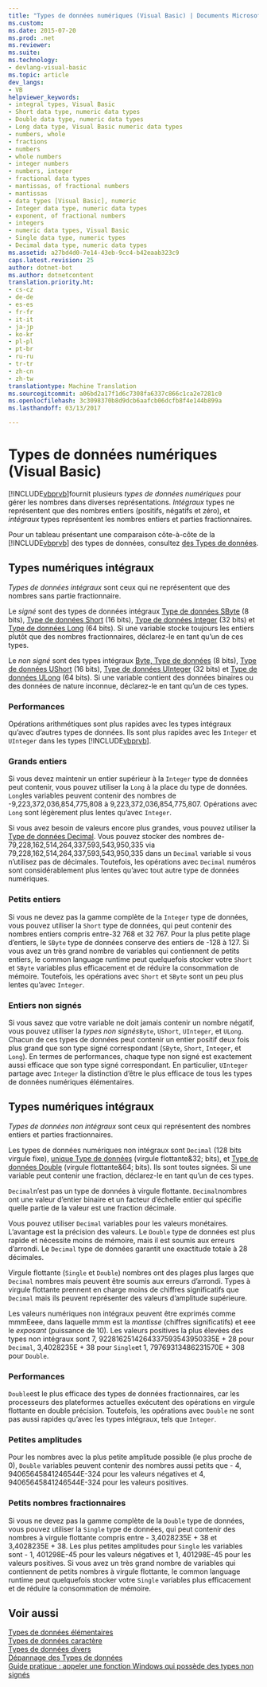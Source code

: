 ```yaml
---
title: "Types de données numériques (Visual Basic) | Documents Microsoft"
ms.custom: 
ms.date: 2015-07-20
ms.prod: .net
ms.reviewer: 
ms.suite: 
ms.technology:
- devlang-visual-basic
ms.topic: article
dev_langs:
- VB
helpviewer_keywords:
- integral types, Visual Basic
- Short data type, numeric data types
- Double data type, numeric data types
- Long data type, Visual Basic numeric data types
- numbers, whole
- fractions
- numbers
- whole numbers
- integer numbers
- numbers, integer
- fractional data types
- mantissas, of fractional numbers
- mantissas
- data types [Visual Basic], numeric
- Integer data type, numeric data types
- exponent, of fractional numbers
- integers
- numeric data types, Visual Basic
- Single data type, numeric types
- Decimal data type, numeric data types
ms.assetid: a27bd4d0-7e14-43eb-9cc4-b42eaab323c9
caps.latest.revision: 25
author: dotnet-bot
ms.author: dotnetcontent
translation.priority.ht:
- cs-cz
- de-de
- es-es
- fr-fr
- it-it
- ja-jp
- ko-kr
- pl-pl
- pt-br
- ru-ru
- tr-tr
- zh-cn
- zh-tw
translationtype: Machine Translation
ms.sourcegitcommit: a06bd2a17f1d6c7308fa6337c866c1ca2e7281c0
ms.openlocfilehash: 3c3098370b8d9dcb6aafcb06dcfb8f4e144b899a
ms.lasthandoff: 03/13/2017

---
```

# <a name="numeric-data-types-visual-basic"></a>Types de données numériques (Visual Basic)
[!INCLUDE[vbprvb](../../../../csharp/programming-guide/concepts/linq/includes/vbprvb_md.md)]fournit plusieurs *types de données numériques* pour gérer les nombres dans diverses représentations. *Intégraux* types ne représentent que des nombres entiers (positifs, négatifs et zéro), et *intégraux* types représentent les nombres entiers et parties fractionnaires.  
  
 Pour un tableau présentant une comparaison côte-à-côte de la [!INCLUDE[vbprvb](../../../../csharp/programming-guide/concepts/linq/includes/vbprvb_md.md)] des types de données, consultez [des Types de données](../../../../visual-basic/language-reference/data-types/data-type-summary.md).  
  
## <a name="integral-numeric-types"></a>Types numériques intégraux  
 *Types de données intégraux* sont ceux qui ne représentent que des nombres sans partie fractionnaire.  
  
 Le *signé* sont des types de données intégraux [Type de données SByte](../../../../visual-basic/language-reference/data-types/sbyte-data-type.md) (8 bits), [Type de données Short](../../../../visual-basic/language-reference/data-types/short-data-type.md) (16 bits), [Type de données Integer](../../../../visual-basic/language-reference/data-types/integer-data-type.md) (32 bits) et [Type de données Long](../../../../visual-basic/language-reference/data-types/long-data-type.md) (64 bits). Si une variable stocke toujours les entiers plutôt que des nombres fractionnaires, déclarez-le en tant qu’un de ces types.  
  
 Le *non signé* sont des types intégraux [Byte, Type de données](../../../../visual-basic/language-reference/data-types/byte-data-type.md) (8 bits), [Type de données UShort](../../../../visual-basic/language-reference/data-types/ushort-data-type.md) (16 bits), [Type de données UInteger](../../../../visual-basic/language-reference/data-types/uinteger-data-type.md) (32 bits) et [Type de données ULong](../../../../visual-basic/language-reference/data-types/ulong-data-type.md) (64 bits). Si une variable contient des données binaires ou des données de nature inconnue, déclarez-le en tant qu’un de ces types.  
  
### <a name="performance"></a>Performances  
 Opérations arithmétiques sont plus rapides avec les types intégraux qu’avec d’autres types de données. Ils sont plus rapides avec les `Integer` et `UInteger` dans les types [!INCLUDE[vbprvb](../../../../csharp/programming-guide/concepts/linq/includes/vbprvb_md.md)].  
  
### <a name="large-integers"></a>Grands entiers  
 Si vous devez maintenir un entier supérieur à la `Integer` type de données peut contenir, vous pouvez utiliser la `Long` à la place du type de données. `Long`les variables peuvent contenir des nombres de -9,223,372,036,854,775,808 à 9,223,372,036,854,775,807. Opérations avec `Long` sont légèrement plus lentes qu’avec `Integer`.  
  
 Si vous avez besoin de valeurs encore plus grandes, vous pouvez utiliser la [Type de données Decimal](../../../../visual-basic/language-reference/data-types/decimal-data-type.md). Vous pouvez stocker des nombres de-79,228,162,514,264,337,593,543,950,335 via 79,228,162,514,264,337,593,543,950,335 dans un `Decimal` variable si vous n’utilisez pas de décimales. Toutefois, les opérations avec `Decimal` numéros sont considérablement plus lentes qu’avec tout autre type de données numériques.  
  
### <a name="small-integers"></a>Petits entiers  
 Si vous ne devez pas la gamme complète de la `Integer` type de données, vous pouvez utiliser la `Short` type de données, qui peut contenir des nombres entiers compris entre-32 768 et 32 767. Pour la plus petite plage d’entiers, le `SByte` type de données conserve des entiers de -128 à 127. Si vous avez un très grand nombre de variables qui contiennent de petits entiers, le common language runtime peut quelquefois stocker votre `Short` et `SByte` variables plus efficacement et de réduire la consommation de mémoire. Toutefois, les opérations avec `Short` et `SByte` sont un peu plus lentes qu’avec `Integer`.  
  
### <a name="unsigned-integers"></a>Entiers non signés  
 Si vous savez que votre variable ne doit jamais contenir un nombre négatif, vous pouvez utiliser la *types non signés*`Byte`, `UShort`, `UInteger`, et `ULong`. Chacun de ces types de données peut contenir un entier positif deux fois plus grand que son type signé correspondant (`SByte`, `Short`, `Integer`, et `Long`). En termes de performances, chaque type non signé est exactement aussi efficace que son type signé correspondant. En particulier, `UInteger` partage avec `Integer` la distinction d’être le plus efficace de tous les types de données numériques élémentaires.  
  
## <a name="nonintegral-numeric-types"></a>Types numériques intégraux  
 *Types de données non intégraux* sont ceux qui représentent des nombres entiers et parties fractionnaires.  
  
 Les types de données numériques non intégraux sont `Decimal` (128 bits virgule fixe), [unique Type de données](../../../../visual-basic/language-reference/data-types/single-data-type.md) (virgule flottante&32; bits), et [Type de données Double](../../../../visual-basic/language-reference/data-types/double-data-type.md) (virgule flottante&64; bits). Ils sont toutes signées. Si une variable peut contenir une fraction, déclarez-le en tant qu’un de ces types.  
  
 `Decimal`n’est pas un type de données à virgule flottante. `Decimal`nombres ont une valeur d’entier binaire et un facteur d’échelle entier qui spécifie quelle partie de la valeur est une fraction décimale.  
  
 Vous pouvez utiliser `Decimal` variables pour les valeurs monétaires. L’avantage est la précision des valeurs. Le `Double` type de données est plus rapide et nécessite moins de mémoire, mais il est soumis aux erreurs d’arrondi. Le `Decimal` type de données garantit une exactitude totale à 28 décimales.  
  
 Virgule flottante (`Single` et `Double`) nombres ont des plages plus larges que `Decimal` nombres mais peuvent être soumis aux erreurs d’arrondi. Types à virgule flottante prennent en charge moins de chiffres significatifs que `Decimal` mais ils peuvent représenter des valeurs d’amplitude supérieure.  
  
 Les valeurs numériques non intégraux peuvent être exprimés comme mmmEeee, dans laquelle mmm est la *mantisse* (chiffres significatifs) et eee le *exposant* (puissance de 10). Les valeurs positives la plus élevées des types non intégraux sont 7, 9228162514264337593543950335E + 28 pour `Decimal`, 3,4028235E + 38 pour `Single`et 1, 79769313486231570E + 308 pour `Double`.  
  
### <a name="performance"></a>Performances  
 `Double`est le plus efficace des types de données fractionnaires, car les processeurs des plateformes actuelles exécutent des opérations en virgule flottante en double précision. Toutefois, les opérations avec `Double` ne sont pas aussi rapides qu’avec les types intégraux, tels que `Integer`.  
  
### <a name="small-magnitudes"></a>Petites amplitudes  
 Pour les nombres avec la plus petite amplitude possible (le plus proche de 0), `Double` variables peuvent contenir des nombres aussi petits que - 4, 94065645841246544E-324 pour les valeurs négatives et 4, 94065645841246544E-324 pour les valeurs positives.  
  
### <a name="small-fractional-numbers"></a>Petits nombres fractionnaires  
 Si vous ne devez pas la gamme complète de la `Double` type de données, vous pouvez utiliser la `Single` type de données, qui peut contenir des nombres à virgule flottante compris entre - 3,4028235E + 38 et 3,4028235E + 38. Les plus petites amplitudes pour `Single` les variables sont - 1, 401298E-45 pour les valeurs négatives et 1, 401298E-45 pour les valeurs positives. Si vous avez un très grand nombre de variables qui contiennent de petits nombres à virgule flottante, le common language runtime peut quelquefois stocker votre `Single` variables plus efficacement et de réduire la consommation de mémoire.  
  
## <a name="see-also"></a>Voir aussi  
 [Types de données élémentaires](../../../../visual-basic/programming-guide/language-features/data-types/elementary-data-types.md)   
 [Types de données caractère](../../../../visual-basic/programming-guide/language-features/data-types/character-data-types.md)   
 [Types de données divers](../../../../visual-basic/programming-guide/language-features/data-types/miscellaneous-data-types.md)   
 [Dépannage des Types de données](../../../../visual-basic/programming-guide/language-features/data-types/troubleshooting-data-types.md)   
 [Guide pratique : appeler une fonction Windows qui possède des types non signés](../../../../visual-basic/programming-guide/com-interop/how-to-call-a-windows-function-that-takes-unsigned-types.md)
